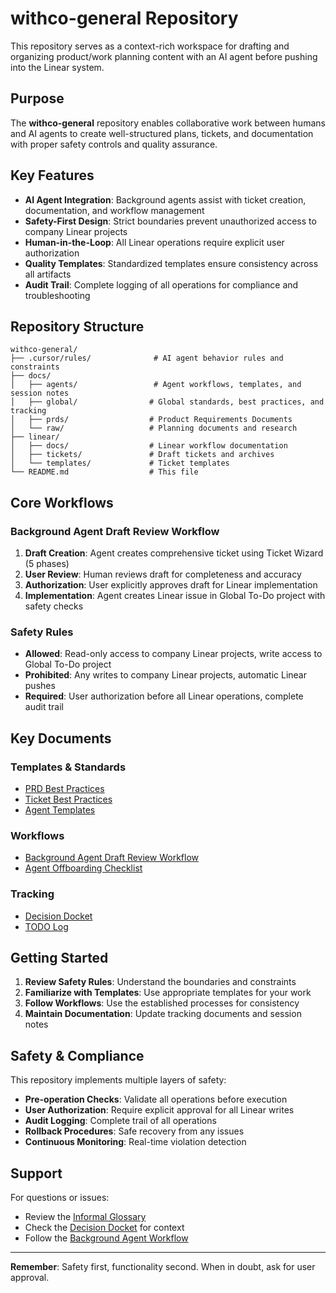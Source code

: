 # withco-general Repository

This repository serves as a context-rich workspace for drafting and organizing product/work planning content with an AI agent before pushing into the Linear system.

## Purpose

The **withco-general** repository enables collaborative work between humans and AI agents to create well-structured plans, tickets, and documentation with proper safety controls and quality assurance.

## Key Features

- **AI Agent Integration**: Background agents assist with ticket creation, documentation, and workflow management
- **Safety-First Design**: Strict boundaries prevent unauthorized access to company Linear projects
- **Human-in-the-Loop**: All Linear operations require explicit user authorization
- **Quality Templates**: Standardized templates ensure consistency across all artifacts
- **Audit Trail**: Complete logging of all operations for compliance and troubleshooting

## Repository Structure

```
withco-general/
├── .cursor/rules/              # AI agent behavior rules and constraints
├── docs/
│   ├── agents/                 # Agent workflows, templates, and session notes
│   ├── global/                # Global standards, best practices, and tracking
│   ├── prds/                  # Product Requirements Documents
│   └── raw/                   # Planning documents and research
├── linear/
│   ├── docs/                  # Linear workflow documentation
│   ├── tickets/               # Draft tickets and archives
│   └── templates/             # Ticket templates
└── README.md                  # This file
```

## Core Workflows

### Background Agent Draft Review Workflow

1. **Draft Creation**: Agent creates comprehensive ticket using Ticket Wizard (5 phases)
2. **User Review**: Human reviews draft for completeness and accuracy
3. **Authorization**: User explicitly approves draft for Linear implementation
4. **Implementation**: Agent creates Linear issue in Global To-Do project with safety checks

### Safety Rules

- **Allowed**: Read-only access to company Linear projects, write access to Global To-Do project
- **Prohibited**: Any writes to company Linear projects, automatic Linear pushes
- **Required**: User authorization before all Linear operations, complete audit trail

## Key Documents

### Templates & Standards
- [PRD Best Practices](docs/global/GBL-PRD_Best_Practices.md)
- [Ticket Best Practices](docs/global/GLB-TKT_Best_Practices.md)
- [Agent Templates](docs/agents/templates/)

### Workflows
- [Background Agent Draft Review Workflow](docs/agents/workflows/Background_Agent_Draft_Review_Workflow.md)
- [Agent Offboarding Checklist](docs/agents/workflows/Agent_Offboarding_Implementation_Checklist.md)

### Tracking
- [Decision Docket](docs/global/Decision_Docket.md)
- [TODO Log](docs/global/TODO_Log.md)

## Getting Started

1. **Review Safety Rules**: Understand the boundaries and constraints
2. **Familiarize with Templates**: Use appropriate templates for your work
3. **Follow Workflows**: Use the established processes for consistency
4. **Maintain Documentation**: Update tracking documents and session notes

## Safety & Compliance

This repository implements multiple layers of safety:

- **Pre-operation Checks**: Validate all operations before execution
- **User Authorization**: Require explicit approval for all Linear writes
- **Audit Logging**: Complete trail of all operations
- **Rollback Procedures**: Safe recovery from any issues
- **Continuous Monitoring**: Real-time violation detection

## Support

For questions or issues:
- Review the [Informal Glossary](docs/global/glossary/INFORMAL-GLOSSARY.md)
- Check the [Decision Docket](docs/global/Decision_Docket.md) for context
- Follow the [Background Agent Workflow](docs/agents/workflows/Background_Agent_Draft_Review_Workflow.md)

---

**Remember**: Safety first, functionality second. When in doubt, ask for user approval.